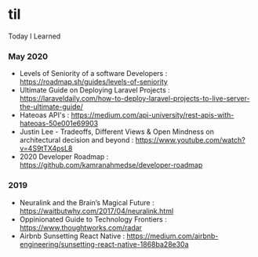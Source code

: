 # til

Today I Learned

### May 2020

- Levels of Seniority of a software Developers : https://roadmap.sh/guides/levels-of-seniority
- Ultimate Guide on Deploying Laravel Projects : https://laraveldaily.com/how-to-deploy-laravel-projects-to-live-server-the-ultimate-guide/
- Hateoas API's : https://medium.com/api-university/rest-apis-with-hateoas-50e001e69903
- Justin Lee - Tradeoffs, Different Views & Open Mindness on architectural decision and beyond : https://www.youtube.com/watch?v=4S9tTX4psL8
- 2020 Developer Roadmap : https://github.com/kamranahmedse/developer-roadmap

### 2019

- Neuralink and the Brain’s Magical Future : https://waitbutwhy.com/2017/04/neuralink.html
- Oppinionated Guide to Technology Frontiers : https://www.thoughtworks.com/radar
- Airbnb Sunsetting React Native : https://medium.com/airbnb-engineering/sunsetting-react-native-1868ba28e30a
